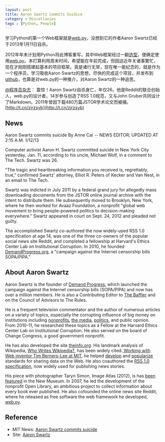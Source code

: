 ```yaml
---
layout: post
title: Aaron Swartz Commits Suidice
category : Miscellanies
tags : [Python, People]
---
```


学习Python的第一个Web框架就是[web.py](http://webpy.org/)，没想到它的作者Aaron Swartz已经于2013年1月11日自杀。

2012年年末计划用Python将此博客重写，其中Web框架经过一翻[选型](http://wiki.woodpecker.org.cn/moin/PyWebFrameList)，便确定使用[web.py](http://webpy.org/)。本打算利用周末时间，希望能在年前完成，但因迫近年关诸事繁忙，现在才刚刚搭建起基本的项目框架。真是诸行无常，现在唯一能纪念的，就是作为一个程序员，学习吸收Aaron Swartz的思想，尽快的完成这个项目，并发布到[github](http://github.com/)，也算是对web.py的一种推介，对Aaron Swartz的一种追思。

[@程序员杂志](http://e.weibo.com/programmermag)：
震惊！Aaron Swartz自杀身亡，年仅26。他是Reddit的联合创始人，web.py的设计者，14岁参与创造了RSS 1.0规范，又与John Gruber共同设计了Markdown。2011年曾因下载480万篇JSTOR学术论文而被捕。[http://t.cn/zjrzsyb](http://t.cn/zjrzsyb)

## News

Aaron Swartz commits suicide By Anne Cai -- NEWS EDITOR; UPDATED AT 2:15 A.M. 1/12/13

Computer activist Aaron H. Swartz committed suicide in New York City yesterday, Jan. 11, according to his uncle, Michael Wolf, in a comment to The Tech. Swartz was 26.

"The tragic and heartbreaking information you received is, regrettably, true," confirmed Swartz' attorney, Elliot R. Peters of Kecker and Van Nest, in an email to The Tech.

Swartz was indicted in July 2011 by a federal grand jury for allegedly mass downloading documents from the JSTOR online journal archive with the intent to distribute them. He subsequently moved to Brooklyn, New York, where he then worked for Avaaz Foundation, a nonprofit "global web movement to bring people-powered politics to decision-making everywhere." Swartz appeared in court on Sept. 24, 2012 and pleaded not guilty.

The accomplished Swartz co-authored the now widely-used RSS 1.0 specification at age 14, was one of the three co-owners of the popular social news site Reddit, and completed a fellowship at Harvard's Ethics Center Lab on Institutional Corruption. In 2010, he founded [DemandProgress.org](http://demandprogress.org/), a "campaign against the Internet censorship bills SOPA/PIPA."

## About Aaron Swartz

Aaron Swartz is the founder of [Demand Progress](http://demandprogress.org), which launched the campaign against the Internet censorship bills (SOPA/PIPA) and now has over a million members. He is also a Contributing Editor to [The Baffler](http://thebaffler.com/) and on the Council of Advisors to The Rules.

He is a frequent television commentator and the author of numerous articles on a variety of topics, especially the corrupting influence of big money on institutions including [nonprofits](http://aaronsw.jottit.com/rachelcarson), [the media](http://www.aaronsw.com/weblog/newobjectivity), [politics](http://crookedtimber.org/2009/05/01/political-entrepreneurs-and-lunatics-with-money/), and public opinion. From 2010-11, he researched these topics as a Fellow at the Harvard Ethics Center Lab on Institutional Corruption. He also served on the board of Change Congress, a good government nonprofit.

He has also developed the site [theinfo.org](http://theinfo.org/). His landmark analysis of Wikipedia, [Who Writes Wikipedia?](http://www.aaronsw.com/weblog/whowriteswikipedia), has been widely cited.[ Working with Web inventor Tim Berners-Lee at MIT](http://www.w3.org/2001/sw/RDFCore/members.html), he helped [develop](https://tools.ietf.org/html/rfc3870) and [popularize](http://logicerror.com/semanticWeb-long) standards for sharing data on the Web. He also coauthored the [RSS 1.0 specification](http://purl.org/rss/1.0/), now widely used for publishing news stories.

His piece with photographer Taryn Simon, Image Atlas (2012), is has [been featured](http://www.newmuseum.org/exhibitions/view/taryn-simon-cultural-differences) in the New Museum. In 2007, he led the development of the nonprofit Open Library, an ambitious project to collect information about every book ever published. He also cofounded the online news site Reddit, where he released as free software the web framework he developed, [web.py](http://webpy.org/).

## Reference

* MIT News: [Aaron Swartz commits suicide](http://tech.mit.edu/V132/N61/swartz.html?comments#comments)
* Site: [Aaron Swartz](http://www.aaronsw.com/)
